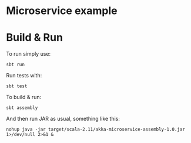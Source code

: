 # Microservice example

# Build & Run

To run simply use:

```
sbt run
```

Run tests with:

```
sbt test
```

To build & run:

```
sbt assembly
```

And then run JAR as usual, something like this:

```
nohup java -jar target/scala-2.11/akka-microservice-assembly-1.0.jar 1>/dev/null 2>&1 &
```
